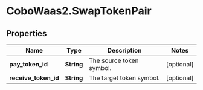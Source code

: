 # CoboWaas2.SwapTokenPair

## Properties

Name | Type | Description | Notes
------------ | ------------- | ------------- | -------------
**pay_token_id** | **String** | The source token symbol. | [optional] 
**receive_token_id** | **String** | The target token symbol. | [optional] 


